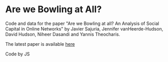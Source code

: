 Are we Bowling at All?
=======

Code and data for the paper "Are we Bowling at all? An Analysis of Social Capital in Online Networks" by Javier Sajuria, Jennifer vanHeerde-Hudson, David Hudson, Niheer Dasandi and Yannis Theocharis.

The latest paper is available [here](https://www.google.com)

Code by JS
